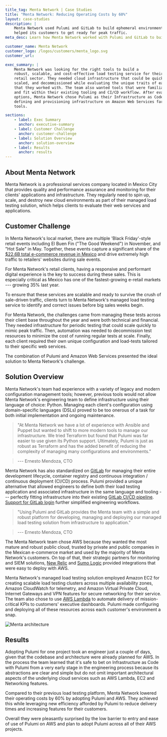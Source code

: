 ```yaml
---
title_tag: Menta Network | Case Studies
title: "Menta Network: Reducing Operating Costs by 60%"
layout: case-studies
description: |
    Menta Network used Pulumi and GitLab to build ephemeral environments in Python and
    helped its customers to get ready for peak traffic.
meta_desc: Learn how Menta Network worked with Pulumi and GitLab to build ephemeral environments in Python and help its customers to get ready for peak traffic.

customer_name: Menta Network
customer_logo: /logos/customers/menta_logo.svg
customer_url:

exec_summary: |
    Menta Network was looking for the right tools to build a
    robust, scalable, and cost-effective load testing service for their clients in the
    retail sector. They needed cloud infrastructure that could be quickly deployed,
    scaled, and decommissioned while evaluating the unique traits of each e-commerce site
    that they worked with. The team also wanted tools that were familiar to engineering
    and fit within their existing tooling and CI/CD workflow. After evaluating multiple
    options, Menta Network chose Pulumi as their Infrastructure as Code solution because it made
    defining and provisioning infrastructure on Amazon Web Services far easier than other
    tools.

sections:
    - label: Exec Summary
      anchor: executive-summary
    - label: Customer Challenge
      anchor: customer-challenge
    - label: Solution Overview
      anchor: solution-overview
    - label: Results
      anchor: results
---
```


## About Menta Network

Menta Network is a professional services company located in Mexico City that provides
quality and performance assurance and monitoring for their clients' applications and
infrastructure. They regularly need to spin up, scale, and destroy new cloud environments
as part of their managed load testing solution, which helps clients to evaluate their web
services and applications.

## Customer Challenge

In Menta Network's local market, there are multiple 'Black Friday'-style retail events
including El Buen Fin ("The Good Weekend") in November, and "Hot Sale" in May. Together,
these events capture a significant share of the [$22.6B total e-commerce revenue in
Mexico](https://www.jpmorgan.com/merchant-services/insights/reports/mexico) and drive
extremely high traffic to retailers' websites during sale events.

For Menta Network's retail clients, having a responsive and performant digital experience
is the key to success during these sales. This is especially critical as Mexico has one of
the fastest-growing e-retail markets --- growing 35% last year.

To ensure that these services are scalable and ready to survive the crush of sale-driven
traffic, clients turn to Menta Network's managed load testing service to identify and
correct issues before big sales weeks begin.

For Menta Network, the challenges came from managing these tests across their client base
throughout the year and were both technical and financial. They needed infrastructure for
periodic testing that could scale quickly to mimic peak traffic. Then, automation was
needed to decommission test resources to minimize the cost of running regular tests at
scale. Finally, each client required their own unique configuration and load-tests
tailored to their specific web services.

The combination of Pulumi and Amazon Web Services presented the ideal solution to Menta
Network's challenge.

## Solution Overview

Menta Network's team had experience with a variety of legacy and modern configuration
management tools; however, previous tools would not allow Menta Network's engineering team
to define infrastructure using their language of choice: Python. Managing each client's
configuration using domain-specific languages (DSLs) proved to be too onerous of a task
for both initial implementation and ongoing maintenance.

> "At Menta Network we have a lot of experience with Ansible and Puppet but wanted to
shift to more modern tools to manage our infrastructure. We tried Terraform but found that
Pulumi was far easier to use given its Python support. Ultimately, Pulumi is just as
robust as Terraform and has the added benefit of reducing the complexity of managing many
configurations and environments."

> --- Ernesto Mendoza, CTO

Menta Network has also standardized on [GitLab](https://about.gitlab.com/) for managing their
entire development lifecycle, container registry and continuous integration / continuous
deployment (CI/CD) process. Pulumi provided a unique alternative that allowed engineers to
define both their load testing application and associated infrastructure in the same
language and tooling --- perfectly fitting infrastructure into their existing [GitLab CI/CD
pipeline](/docs/using-pulumi/continuous-delivery/gitlab-ci). [Support for
GitLab login](/blog/welcoming-gitlab-users-to-pulumi) further simplified
engineering workflows.

> "Using Pulumi and GitLab provides the Menta team with a simple and robust platform for
developing, managing and deploying our managed load testing solution from infrastructure
to application."

> --- Ernesto Mendoza, CTO

The Menta Network team chose AWS because they wanted the most mature and robust public
cloud, trusted by private and public companies in the Mexican e-commerce market and used
by the majority of Menta Network's customers. On top of that, their strategic partners for
monitoring and SIEM solutions, [New Relic](https://newrelic.com/) and [Sumo
Logic](https://www.sumologic.com/) provided integrations that were easy to deploy with
AWS.

Menta Network's managed load testing solution employed Amazon EC2 for creating scalable
load testing clusters across multiple availability zones, Amazon CloudWatch for telemetry,
and Amazon Virtual Private Cloud, Internet Gateways and VPN features for secure networking
for their service. The team also chose to use [AWS Lambda](https://aws.amazon.com/lambda/)
to automate delivery of mission-critical KPIs to customers' executive dashboards. Pulumi
made configuring and deploying all of these resources across each customer's environment a
snap.

<img class="block mx-auto md:max-w-4xl my-8"
src="/images/case-studies/menta-architecture.png" alt="Menta architecture">

## Results

Adopting Pulumi for one project took an engineer just a couple of days, given that the
codebase and architecture were already planned for AWS. In the process the team learned
that it's safe to bet on Infrastructure as Code with Pulumi from a very early stage in the
engineering process because its abstractions are clear and simple but do not omit
important architectural aspects of the underlying cloud services such as AWS Lambda, EC2
and Networking features.

Compared to their previous load testing platform, Menta Network lowered their operating
costs by 60% by adopting Pulumi and AWS. They achieved this while leveraging new
efficiency afforded by Pulumi to reduce delivery times and increasing features for their
customers.

Overall they were pleasantly surprised by the low barrier to entry and ease of use of
Pulumi on AWS and plan to adopt Pulumi across all of their AWS projects.
